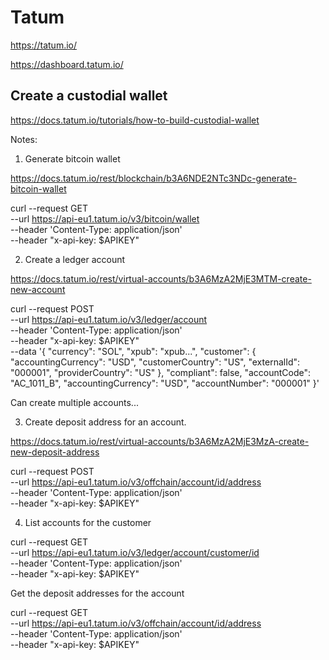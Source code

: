 # Tatum

https://tatum.io/

https://dashboard.tatum.io/

## Create a custodial wallet

https://docs.tatum.io/tutorials/how-to-build-custodial-wallet

Notes:

1. Generate bitcoin wallet

https://docs.tatum.io/rest/blockchain/b3A6NDE2NTc3NDc-generate-bitcoin-wallet

curl --request GET \
  --url https://api-eu1.tatum.io/v3/bitcoin/wallet \
  --header 'Content-Type: application/json' \
  --header "x-api-key: $APIKEY"

2. Create a ledger account

https://docs.tatum.io/rest/virtual-accounts/b3A6MzA2MjE3MTM-create-new-account

curl --request POST \
  --url https://api-eu1.tatum.io/v3/ledger/account \
  --header 'Content-Type: application/json' \
  --header "x-api-key: $APIKEY" \
  --data '{
  "currency": "SOL",
  "xpub": "xpub...",
  "customer": {
    "accountingCurrency": "USD",
    "customerCountry": "US",
    "externalId": "000001",
    "providerCountry": "US"
  },
  "compliant": false,
  "accountCode": "AC_1011_B",
  "accountingCurrency": "USD",
  "accountNumber": "000001"
}'

Can create multiple accounts...


3. Create deposit address for an account.

https://docs.tatum.io/rest/virtual-accounts/b3A6MzA2MjE3MzA-create-new-deposit-address

curl --request POST \
  --url https://api-eu1.tatum.io/v3/offchain/account/id/address \
  --header 'Content-Type: application/json' \
  --header "x-api-key: $APIKEY"

4. List accounts for the customer

curl --request GET \
  --url https://api-eu1.tatum.io/v3/ledger/account/customer/id \
  --header 'Content-Type: application/json' \
  --header "x-api-key: $APIKEY"


  Get the deposit addresses for the account

  curl --request GET \
  --url https://api-eu1.tatum.io/v3/offchain/account/id/address \
  --header 'Content-Type: application/json' \
  --header "x-api-key: $APIKEY"